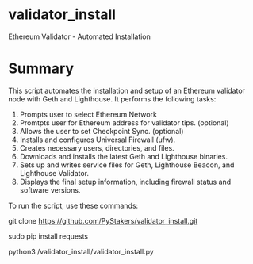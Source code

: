 # validator_install
Ethereum Validator - Automated Installation

# Summary
This script automates the installation and setup of an Ethereum validator node with Geth and Lighthouse. It performs the following tasks:

1) Prompts user to select Ethereum Network
2) Promtpts user for Ethereum address for validator tips. (optional)
3) Allows the user to set Checkpoint Sync. (optional)
4) Installs and configures Universal Firewall (ufw).
5) Creates necessary users, directories, and files.
6) Downloads and installs the latest Geth and Lighthouse binaries.
7) Sets up and writes service files for Geth, Lighthouse Beacon, and Lighthouse Validator.
8) Displays the final setup information, including firewall status and software versions.

To run the script, use these commands:

git clone https://github.com/PyStakers/validator_install.git

sudo pip install requests

python3 /validator_install/validator_install.py

